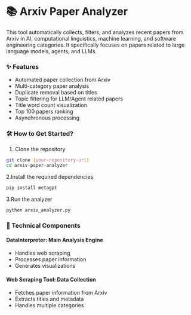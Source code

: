 # 📚 Arxiv Paper Analyzer
This tool automatically collects, filters, and analyzes recent papers from Arxiv in AI, computational linguistics, machine learning, and software engineering categories. It specifically focuses on papers related to large language models, agents, and LLMs.

### ✨ Features
- Automated paper collection from Arxiv
- Multi-category paper analysis
- Duplicate removal based on titles
- Topic filtering for LLM/Agent related papers
- Title word count visualization
- Top 100 papers ranking
- Asynchronous processing

### 🛠️ How to Get Started?

1. Clone the repository
```bash
git clone [your-repository-url]
cd arxiv-paper-analyzer
```
2.Install the required dependencies
```bash
pip install metagpt
```
3.Run the analyzer
```bash
python arxiv_analyzer.py
```
### 🔧 Technical Components

#### DataInterpreter: Main Analysis Engine
- Handles web scraping  
- Processes paper information  
- Generates visualizations  

#### Web Scraping Tool: Data Collection  
- Fetches paper information from Arxiv  
- Extracts titles and metadata  
- Handles multiple categories  